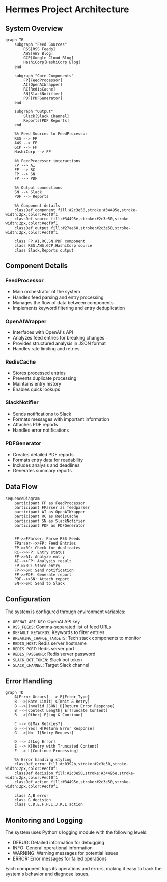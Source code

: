 # Hermes Project Architecture

## System Overview

```mermaid
graph TB
    subgraph "Feed Sources"
        RSS[RSS Feeds]
        AWS[AWS Blog]
        GCP[Google Cloud Blog]
        HashiCorp[HashiCorp Blog]
    end

    subgraph "Core Components"
        FP[FeedProcessor]
        AI[OpenAIWrapper]
        RC[RedisCache]
        SN[SlackNotifier]
        PDF[PDFGenerator]
    end

    subgraph "Output"
        Slack[Slack Channel]
        Reports[PDF Reports]
    end

    %% Feed Sources to FeedProcessor
    RSS --> FP
    AWS --> FP
    GCP --> FP
    HashiCorp --> FP

    %% FeedProcessor interactions
    FP --> AI
    FP --> RC
    FP --> SN
    FP --> PDF

    %% Output connections
    SN --> Slack
    PDF --> Reports

    %% Component details
    classDef component fill:#2c3e50,stroke:#34495e,stroke-width:2px,color:#ecf0f1
    classDef source fill:#34495e,stroke:#2c3e50,stroke-width:2px,color:#ecf0f1
    classDef output fill:#27ae60,stroke:#2c3e50,stroke-width:2px,color:#ecf0f1

    class FP,AI,RC,SN,PDF component
    class RSS,AWS,GCP,HashiCorp source
    class Slack,Reports output
```

## Component Details

### FeedProcessor
- Main orchestrator of the system
- Handles feed parsing and entry processing
- Manages the flow of data between components
- Implements keyword filtering and entry deduplication

### OpenAIWrapper
- Interfaces with OpenAI's API
- Analyzes feed entries for breaking changes
- Provides structured analysis in JSON format
- Handles rate limiting and retries

### RedisCache
- Stores processed entries
- Prevents duplicate processing
- Maintains entry history
- Enables quick lookups

### SlackNotifier
- Sends notifications to Slack
- Formats messages with important information
- Attaches PDF reports
- Handles error notifications

### PDFGenerator
- Creates detailed PDF reports
- Formats entry data for readability
- Includes analysis and deadlines
- Generates summary reports

## Data Flow

```mermaid
sequenceDiagram
    participant FP as FeedProcessor
    participant FParser as feedparser
    participant AI as OpenAIWrapper
    participant RC as RedisCache
    participant SN as SlackNotifier
    participant PDF as PDFGenerator
    

    FP->>FParser: Parse RSS Feeds
    FParser-->>FP: Feed Entries
    FP->>RC: Check for duplicates
    RC-->>FP: Entry status
    FP->>AI: Analyze entry
    AI-->>FP: Analysis result
    FP->>RC: Store entry
    FP->>SN: Send notification
    FP->>PDF: Generate report
    PDF-->>SN: Attach report
    SN->>SN: Send to Slack
```

## Configuration

The system is configured through environment variables:

- `OPENAI_API_KEY`: OpenAI API key
- `RSS_FEEDS`: Comma-separated list of feed URLs
- `DEFAULT_KEYWORDS`: Keywords to filter entries
- `BREAKING_CHANGE_TARGETS`: Tech stack components to monitor
- `REDIS_HOST`: Redis server hostname
- `REDIS_PORT`: Redis server port
- `REDIS_PASSWORD`: Redis server password
- `SLACK_BOT_TOKEN`: Slack bot token
- `SLACK_CHANNEL`: Target Slack channel

## Error Handling

```mermaid
graph TD
    A[Error Occurs] --> B{Error Type}
    B -->|Rate Limit| C[Wait & Retry]
    B -->|Invalid JSON| D[Return Error Response]
    B -->|Context Length| E[Truncate Content]
    B -->|Other| F[Log & Continue]
    
    C --> G[Max Retries?]
    G -->|Yes| H[Return Error Response]
    G -->|No| I[Retry Request]
    
    D --> J[Log Error]
    E --> K[Retry with Truncated Content]
    F --> L[Continue Processing]

    %% Error handling styling
    classDef error fill:#c0392b,stroke:#2c3e50,stroke-width:2px,color:#ecf0f1
    classDef decision fill:#2c3e50,stroke:#34495e,stroke-width:2px,color:#ecf0f1
    classDef action fill:#34495e,stroke:#2c3e50,stroke-width:2px,color:#ecf0f1

    class A,B error
    class G decision
    class C,D,E,F,H,I,J,K,L action
```

## Monitoring and Logging

The system uses Python's logging module with the following levels:
- DEBUG: Detailed information for debugging
- INFO: General operational information
- WARNING: Warning messages for potential issues
- ERROR: Error messages for failed operations

Each component logs its operations and errors, making it easy to track the system's behavior and diagnose issues. 